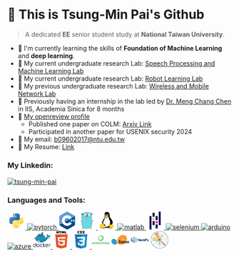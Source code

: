 # 🫡 This is Tsung-Min Pai's Github
> A dedicated **EE** senior student study at **National Taiwan University**.  

* :open_book: I'm currently learning the skills of **Foundation of Machine Learning** and **deep learning**.
* 🤖 My current undergraduate research Lab: [Speech Processing and Machine Learning Lab](https://speech.ee.ntu.edu.tw/~hylee/index.php)
* 🤖 My current undergraduate research Lab: [Robot Learning Lab](https://nturll.netlify.app/about)
* 📱 My previous undergraduate research Lab: [Wireless and Mobile Network Lab](http://wmnlab.ee.ntu.edu.tw/lab/index.html)
* 📝 Previously having an internship in the lab led by [Dr. Meng Chang Chen](https://homepage.iis.sinica.edu.tw/pages/mcc/) in IIS, Academia Sinica for 8 months
* 📄 [My openreview profile](https://openreview.net/profile?id=~Tsung-Min_Pai1 )
  - Published one paper on COLM: [Arxiv Link](https://arxiv.org/abs/2405.06373)
  - Participated in another paper for USENIX security 2024
* 💌 My email: b09602017@ntu.edu.tw
* 📒 My Resume: [Link](https://github.com/Bai1026/Bai1026/blob/main/Resume_TSUNG_MIN__PAI.pdf)

<h3 align="left">My Linkedin:</h3>
<p align="left">
<a href="https://www.linkedin.com/in/tsung-ming-pai/" target="blank"><img align="center" src="https://raw.githubusercontent.com/rahuldkjain/github-profile-readme-generator/master/src/images/icons/Social/linked-in-alt.svg" alt="tsung-min-pai" height="30" width="40" /></a>
</p>

<h3 align="left">Languages and Tools:</h3>
<p align="left"> <a href="https://www.python.org" target="_blank" rel="noreferrer"> <img src="https://raw.githubusercontent.com/devicons/devicon/master/icons/python/python-original.svg" alt="python" width="40" height="40"/> </a> <a href="https://pytorch.org/" target="_blank" rel="noreferrer"> <img src="https://www.vectorlogo.zone/logos/pytorch/pytorch-icon.svg" alt="pytorch" width="40" height="40"/> </a><img src="https://raw.githubusercontent.com/devicons/devicon/master/icons/cplusplus/cplusplus-original.svg" alt="cplusplus" width="40" height="40"/> </a> <a href="https://golang.org" target="_blank" rel="noreferrer"> <img src="https://raw.githubusercontent.com/devicons/devicon/master/icons/go/go-original.svg" alt="go" width="40" height="40"/> </a> <a href="https://www.linux.org/" target="_blank" rel="noreferrer"> <img src="https://raw.githubusercontent.com/devicons/devicon/master/icons/linux/linux-original.svg" alt="linux" width="40" height="40"/> </a> <a href="https://www.mathworks.com/" target="_blank" rel="noreferrer"> <img src="https://upload.wikimedia.org/wikipedia/commons/2/21/Matlab_Logo.png" alt="matlab" width="40" height="40"/> </a> <a href="https://pandas.pydata.org/" target="_blank" rel="noreferrer"> <img src="https://raw.githubusercontent.com/devicons/devicon/2ae2a900d2f041da66e950e4d48052658d850630/icons/pandas/pandas-original.svg" alt="pandas" width="40" height="40"/> </a>  <a href="https://www.selenium.dev" target="_blank" rel="noreferrer"> <img src="https://raw.githubusercontent.com/detain/svg-logos/780f25886640cef088af994181646db2f6b1a3f8/svg/selenium-logo.svg" alt="selenium" width="40" height="40"/> </a> <a href="https://www.arduino.cc/" target="_blank" rel="noreferrer"> <img src="https://cdn.worldvectorlogo.com/logos/arduino-1.svg" alt="arduino" width="40" height="40"/> </a> <a href="https://azure.microsoft.com/en-in/" target="_blank" rel="noreferrer"> <img src="https://www.vectorlogo.zone/logos/microsoft_azure/microsoft_azure-icon.svg" alt="azure" width="40" height="40"/> </a> <a href="https://www.w3schools.com/cpp/" target="_blank" rel="noreferrer">  <a href="https://www.docker.com/" target="_blank" rel="noreferrer"> <img src="https://raw.githubusercontent.com/devicons/devicon/master/icons/docker/docker-original-wordmark.svg" alt="docker" width="40" height="40"/> </a> <a href="https://www.w3.org/html/" target="_blank" rel="noreferrer"> <img src="https://raw.githubusercontent.com/devicons/devicon/master/icons/html5/html5-original-wordmark.svg" alt="html5" width="40" height="40"/> </a> <a href="https://www.w3schools.com/css/" target="_blank" rel="noreferrer"> <img src="https://raw.githubusercontent.com/devicons/devicon/master/icons/css3/css3-original-wordmark.svg" alt="css3" width="40" height="40"/> </a> <a href="https://www.anaconda.com/download" target="_blank" rel="noreferrer"> <img src="https://github.com/devicons/devicon/blob/master/icons/anaconda/anaconda-original-wordmark.svg" alt="anaconda" width="40" height="40"/></a> <a href="https://scikit-learn.org/stable/index.html" target="_blank" rel="noreferrer"> <img src="https://github.com/devicons/devicon/blob/master/icons/scikitlearn/scikitlearn-original.svg" alt="sklearn" width="40" height="40"/></a> <a href="https://numpy.org/" target="_blank" rel="noreferrer"> <img src="https://github.com/devicons/devicon/blob/master/icons/numpy/numpy-original-wordmark.svg" alt="numpy" width="40" height="40"/></a> <a href="https://matplotlib.org/" target="_blank" rel="noreferrer"> <img src="https://github.com/devicons/devicon/blob/master/icons/matplotlib/matplotlib-original.svg" alt="matplotlib" width="40" height="40"/></a> </p>

